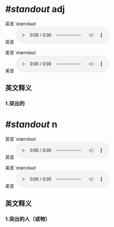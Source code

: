 # ***\#standout*** adj
英音 ˈstændaʊt  
英音
<audio src="./media/standout1_AAC.aac" controls="controls"></audio>

美音 ˈstændaʊt  
美音
<audio src="./media/standout1_AAC.aac" controls="controls"></audio>



  

英文释义
---
### 1.**突出的**  


# ***\#standout*** n
英音 ˈstændaʊt  
英音
<audio src="./media/standout1_AAC.aac" controls="controls"></audio>

美音 ˈstændaʊt  
美音
<audio src="./media/standout1_AAC.aac" controls="controls"></audio>



  

英文释义
---
### 1.**突出的人（或物）**  


